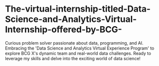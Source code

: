 # The-virtual-internship-titled-Data-Science-and-Analytics-Virtual-Internship-offered-by-BCG-
Curious problem solver passionate about data, programming, and AI. Embracing the 'Data Science and Analytics Virtual Experience Program' to explore BCG X's dynamic team and real-world data challenges. Ready to leverage my skills and delve into the exciting world of data science!
